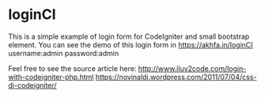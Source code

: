 # loginCI
This is a simple example of login form for CodeIgniter and small bootstrap element.
You can see the demo of this login form in
https://akhfa.in/loginCI
username:admin
password:admin

Feel free to see the source article here: 
http://www.iluv2code.com/login-with-codeigniter-php.html
https://novinaldi.wordpress.com/2011/07/04/css-di-codeigniter/
